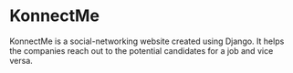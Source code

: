# KonnectMe
KonnectMe is a social-networking website created using Django. It helps the companies reach out to the potential candidates for a job and vice versa.
